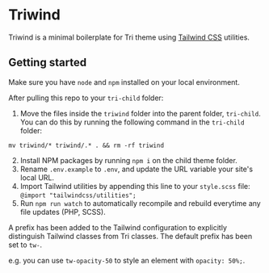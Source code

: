 # Triwind

Triwind is a minimal boilerplate for Tri theme using [Tailwind CSS](https://tailwindcss.com/) utilities.

## Getting started

Make sure you have `node` and `npm` installed on your local environment.

After pulling this repo to your `tri-child` folder:
1. Move the files inside the `triwind` folder into the parent folder, `tri-child`. You can do this by running the following command in the `tri-child` folder:
```
mv triwind/* triwind/.* . && rm -rf triwind
```
2. Install NPM packages by running `npm i` on the child theme folder.
3. Rename `.env.example` to `.env`, and update the URL variable your site's local URL.
4. Import Tailwind utilities by appending this line to your `style.scss` file: `@import "tailwindcss/utilities";`
5. Run `npm run watch` to automatically recompile and rebuild everytime any file updates (PHP, SCSS).

A prefix has been added to the Tailwind configuration to explicitly distinguish Tailwind classes from Tri classes. The default prefix has been set to `tw-`.

e.g. you can use `tw-opacity-50` to style an element with `opacity: 50%;`.

